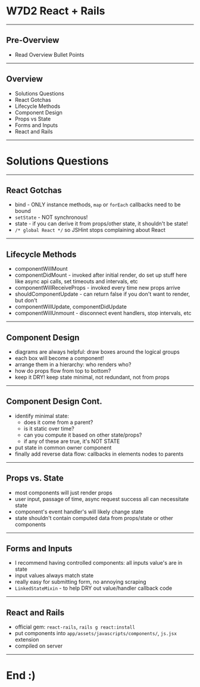 # W7D2 React + Rails

---

## Pre-Overview
+ Read Overview Bullet Points

---

## Overview
+ Solutions Questions
+ React Gotchas
+ Lifecycle Methods
+ Component Design
+ Props vs State
+ Forms and Inputs
+ React and Rails

---

# Solutions Questions

---

## React Gotchas
+ bind - ONLY instance methods, `map` or `forEach` callbacks need to be bound
+ `setState` - NOT synchronous!
+ state - if you can derive it from props/other state, it shouldn't be state!
+ `/* global React */` so JSHint stops complaining about React

---

## Lifecycle Methods
+ componentWillMount
+ componentDidMount - invoked after initial render, do set up stuff here like
  async api calls, set timeouts and intervals, etc
+ componentWillReceiveProps - invoked every time new props arrive
+ shouldComponentUpdate - can return false if you don't want to render, but don't
+ componentWillUpdate, componentDidUpdate
+ componentWillUnmount - disconnect event handlers, stop intervals, etc

---

## Component Design
+ diagrams are always helpful: draw boxes around the logical groups
+ each box will become a component!
+ arrange them in a hierarchy: who renders who?
+ how do props flow from top to bottom?
+ keep it DRY! keep state minimal, not redundant, not from props

---

## Component Design Cont.
+ identify minimal state:
  + does it come from a parent?
  + is it static over time?
  + can you compute it based on other state/props?
  + if any of these are true, it's NOT STATE
+ put state in common owner component
+ finally add reverse data flow: callbacks in elements nodes to parents

---

## Props vs. State
+ most components will just render props
+ user input, passage of time, async request success all can necessitate state
+ component's event handler's will likely change state
+ state shouldn't contain computed data from props/state or other components

---

## Forms and Inputs
+ I recommend having controlled components: all inputs value's are in state
+ input values always match state
+ really easy for submitting form, no annoying scraping
+ `LinkedStateMixin` - to help DRY out value/handler callback code

---

## React and Rails
+ official gem: `react-rails`, `rails g react:install`
+ put components into `app/assets/javascripts/components/`, `js.jsx` extension
+ compiled on server

---

# End :)
